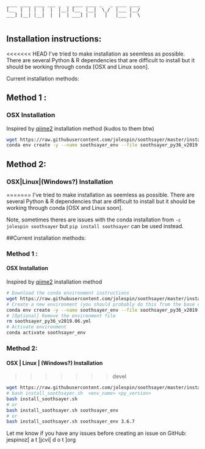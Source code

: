 ```

____ ____ ____ ___ _  _ ____ ____ _   _ ____ ____ 
[__  |  | |  |  |  |__| [__  |__|  \_/  |___ |__/ 
___] |__| |__|  |  |  | ___] |  |   |   |___ |  \ 
                                                  
```

## Installation instructions:
<<<<<<< HEAD
I've tried to make installation as seemless as possible.  There are several Python & R dependencies that are difficult to install but it should be working through conda [OSX and Linux soon].

Current installation methods:

## Method 1 :
### OSX Installation
Inspired by [qiime2](https://docs.qiime2.org/2019.4/install/native/) installation method (kudos to them btw)
```bash
wget https://raw.githubusercontent.com/jolespin/soothsayer/master/install/soothsayer_py36_v2019.06.yml
conda env create -y --name soothsayer_env --file soothsayer_py36_v2019.06.yml
```

## Method 2:
### OSX|Linux|(Windows?) Installation
=======
I've tried to make installation as seemless as possible.  There are several Python & R dependencies that are difficult to install but it should be working through conda [OSX and Linux soon].  

Note, sometimes theres are issues with the conda installation from `-c jolespin soothsayer` but `pip install soothsayer` can be used instead.

##Current installation methods:

### Method 1 :
#### OSX Installation
Inspired by [qiime2](https://docs.qiime2.org/2019.4/install/native/) installation method

```bash
# Download the conda environment instructions
wget https://raw.githubusercontent.com/jolespin/soothsayer/master/install/soothsayer_py36_v2019.06.yml
# Create a new environment (you should probably do this from the base environment [conda activate base])
conda env create -y --name soothsayer_env --file soothsayer_py36_v2019.06.yml
# [Optional] Remove the environment file
rm soothsayer_py36_v2019.06.yml
# Activate environment
conda activate soothsayer_env
```

### Method 2:
#### OSX | Linux | (Windows?) Installation
>>>>>>> devel
```bash
wget https://raw.githubusercontent.com/jolespin/soothsayer/master/install/install_soothsayer.sh
# bash install_soothsayer.sh  <env_name> <py_version>
bash install_soothsayer.sh 
# or
bash install_soothsayer.sh soothsayer_env
# or
bash install_soothsayer.sh soothsayer_env 3.6.7
```

Let me know if you have any issues before creating an issue on GitHub:
jespinoz[ a t ]jcvi[ d o t ]org
